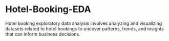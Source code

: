 # Hotel-Booking-EDA
Hotel booking exploratory data analysis involves analyzing and visualizing datasets related to hotel bookings to uncover patterns, trends, and insights that can inform business decisions. 
